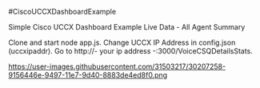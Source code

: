 #CiscoUCCXDashboardExample

Simple Cisco UCCX Dashboard Example
Live Data - All Agent Summary

Clone and start node app.js.
Change UCCX IP Address in config.json (uccxipaddr).
Go to http://- your ip address -:3000/VoiceCSQDetailsStats.

https://user-images.githubusercontent.com/31503217/30207258-9156446e-9497-11e7-9d40-8883de4ed8f0.png
